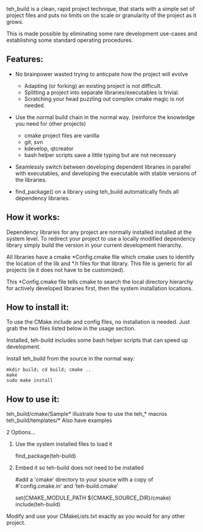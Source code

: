 teh_build is a clean, rapid project technique, that starts with a simple set 
of project files and puts no limits on the scale or granularity of the project
as it grows. 

This is made possible by eliminating some rare development use-cases and 
establishing some standard operating procedures.

Features:
--------

* No brainpower wasted trying to anticpate how the project will evolve
	+ Adapting (or forking) an existing project is not difficult.
	+ Splitting a project into separate libraries/executables is trivial.
	+ Scratching your head puzzling out complex cmake magic is not needed.

* Use the normal build chain in the normal way.
	(reinforce the knowledge you need for other projects)
	+ cmake project files are vanilla
	+ git, svn 
	+ kdevelop, qtcreator
	+ bash helper scripts save a little typing but are not necessary

* Seamlessly switch between developing dependent libraries in parallel with
	executables, and developing the executable with stable versions of the
	libraries.

* find_package() on a library using teh_build automatically finds all
	dependency libraries.

How it works:
------------

Dependency libraries for any project are normally installed installed at
the system level. To redirect your project to use a locally modified dependency
library simply build the version in your current development hierarchy.	

All libraries have a cmake *Config.cmake file which cmake uses to identify
the location of the lib and *.h files for that library. This file is 
generic for all projects (ie it does not have to be customized).

This *Config.cmake file tells cmake to search the local directory hierarchy
for actively developed libraries first, then the system installation locations.
	
	
How to install it:
-----------------

To use the CMake include and config files, no installation is needed. Just
grab the two files listed below in the usage section.

Installed, teh-build includes some bash helper scripts that can speed
up development.

Install teh_build from the source in the normal way:
		
    mkdir build; cd build; cmake ..
    make 
    sudo make install

How to use it:
--------------

teh_build/cmake/Sample* illustrate how to use the teh_* macros
teh_build/templates/* Also have examples

2 Options...

1. Use the system installed files to load it

    find_package(teh-build)

2. Embed it so teh-build does not need to be installed

    #add a 'cmake' directory to your source with a copy of 
    #'config.cmake.in' and 'teh-build.cmake'

    set(CMAKE_MODULE_PATH ${CMAKE_SOURCE_DIR}/cmake)
    include(teh-build)


Modify and use your CMakeLists.txt exactly as you would for any other project.

	


